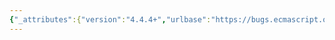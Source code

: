 ```yaml
---
{"_attributes":{"version":"4.4.4+","urlbase":"https://bugs.ecmascript.org/","maintainer":"dherman@mozilla.com"},"bug":{"bug_id":2017,"creation_ts":"2013-10-01 02:32:00 -0700","short_desc":"22.1.3.*: [[GlobalArray]] + IsConstructor() checks should be reversed","delta_ts":"2013-10-29 09:46:16 -0700","product":"Draft for 6th Edition","component":"technical issue","version":"Rev 19: September 27, 2013 Draft","rep_platform":"All","op_sys":"All","bug_status":"RESOLVED","resolution":"FIXED","priority":"Normal","bug_severity":"normal","everconfirmed":true,"reporter":{"uid":"andrebargull","name":"André Bargull"},"assigned_to":{"uid":"allen","name":"Allen Wirfs-Brock"},"long_desc":[{"commentid":5752,"comment_count":0,"who":{"uid":"andrebargull","name":"André Bargull"},"bug_when":"2013-10-01 02:32:31 -0700","thetext":"The current [[GlobalArray]] checks perform the following steps:\n---\n1.  If C does not have a [[GlobalArray]] internal data property, then\n  a.  If IsConstructor(C) is true, then\n  ...\n---\n\nNormally internal data properties are only accessed when a previous step already confirmed the value is an Object. That means the expected order is:\n---\n1.  If IsConstructor(C) is true, then\n  a.  If C does not have a [[GlobalArray]] internal data property, then\n  ...\n---"},{"commentid":5812,"comment_count":1,"who":{"uid":"allen","name":"Allen Wirfs-Brock"},"bug_when":"2013-10-02 16:18:31 -0700","thetext":"fixed in Rev20 editor's draft\n\nnew Object(aSymbol) now does ToObject(aSymbol)"},{"commentid":5814,"comment_count":2,"who":{"uid":"allen","name":"Allen Wirfs-Brock"},"bug_when":"2013-10-02 16:19:31 -0700","thetext":"(updated wrong bug)"},{"commentid":5964,"comment_count":3,"who":{"uid":"allen","name":"Allen Wirfs-Brock"},"bug_when":"2013-10-24 13:40:37 -0700","thetext":"[[GlobalArray]] eliminated in Rev20, but the ordering issue is still valid and was also fixed.\n\nFixed in Rev20 editor's draft"},{"commentid":6128,"comment_count":4,"who":{"uid":"allen","name":"Allen Wirfs-Brock"},"bug_when":"2013-10-29 09:46:16 -0700","thetext":"fixed in rev20 draft, Oct. 28, 2013"}]}}
---
```

